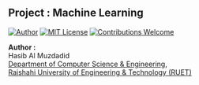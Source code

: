 ## Project : Machine Learning
[![Author](https://img.shields.io/badge/Author-Hasib%20Al%20Muzdadid-blue)](https://github.com/HasibAlMuzdadid)
[![MIT License](https://img.shields.io/badge/License-MIT%20License-important)](https://github.com/HasibAlMuzdadid/Machine-Learning/blob/main/LICENSE)
[![Contributions Welcome](https://img.shields.io/badge/Contributions-Welcome-brightgreen.svg?style=flat)](https://github.com/HasibAlMuzdadid/Machine-Learning)


**Author :** </br>
Hasib Al Muzdadid</br>
[Department of Computer Science & Engineering](https://www.cse.ruet.ac.bd/),</br>
[Rajshahi University of Engineering & Technology (RUET)](https://www.ruet.ac.bd/)</br>

